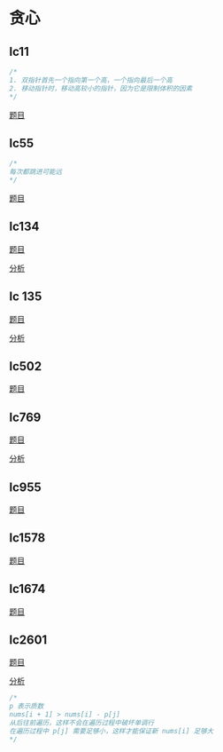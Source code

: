 
# 贪心

## lc11

```cpp
/*
1. 双指针首先一个指向第一个高，一个指向最后一个高
2. 移动指针时，移动高较小的指针，因为它是限制体积的因素
*/
```
[题目](https://leetcode.com/problems/container-with-most-water)

## lc55

```cpp
/*
每次都跳进可能远
*/
```

[题目](https://leetcode.com/problems/jump-game/)

## lc134

[题目](https://leetcode.com/problems/gas-station/description/?envType=study-plan-v2&envId=top-interview-150)

[分析](https://leetcode.wang/leetcode-134-Gas-Station.html)


## lc 135

[题目](https://leetcode.com/problems/candy/description/?envType=study-plan-v2&envId=top-interview-150)

[分析](https://www.youtube.com/watch?v=QzPWc0ilEek)

## lc502

[题目](https://leetcode.com/problems/ipo/description/?envType=study-plan-v2&envId=top-interview-150)

## lc769

[题目](https://leetcode.com/problems/max-chunks-to-make-sorted/description/)

[分析](https://www.youtube.com/watch?v=twYLu4hEKnQ)

## lc955

[题目](https://leetcode.com/problems/delete-columns-to-make-sorted-ii/description/)

## lc1578

[题目](https://leetcode.com/problems/minimum-time-to-make-rope-colorful/description/)

## lc1674

[题目](https://leetcode.com/problems/minimum-deletions-to-make-character-frequencies-unique/)

## lc2601

[题目](https://leetcode.com/problems/prime-subtraction-operation/description/?envType=daily-question&envId=2024-11-11)

[分析](https://github.com/doocs/leetcode/blob/main/solution/2600-2699/2601.Prime%20Subtraction%20Operation/README.md)

```cpp
/*
p 表示质数
nums[i + 1] > nums[i] - p[j]
从后往前遍历，这样不会在遍历过程中破坏单调行
在遍历过程中 p[j] 需要足够小，这样才能保证新 nums[i] 足够大
*/
```

